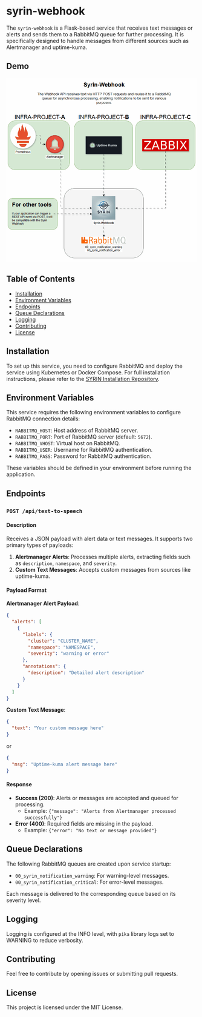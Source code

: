 
# syrin-webhook

The `syrin-webhook` is a Flask-based service that receives text messages or alerts and sends them to a RabbitMQ queue for further processing. It is specifically designed to handle messages from different sources such as Alertmanager and uptime-kuma.

## Demo

![Application Demo](./diagram/Syrin-Webhook.gif)

## Table of Contents
- [Installation](#installation)
- [Environment Variables](#environment-variables)
- [Endpoints](#endpoints)
- [Queue Declarations](#queue-declarations)
- [Logging](#logging)
- [Contributing](#contributing)
- [License](#license)

## Installation

To set up this service, you need to configure RabbitMQ and deploy the service using Kubernetes or Docker Compose. For full installation instructions, please refer to the [SYRIN Installation Repository](https://github.com/syrin-alert/syrin-install).

## Environment Variables

This service requires the following environment variables to configure RabbitMQ connection details:

- `RABBITMQ_HOST`: Host address of RabbitMQ server.
- `RABBITMQ_PORT`: Port of RabbitMQ server (default: `5672`).
- `RABBITMQ_VHOST`: Virtual host on RabbitMQ.
- `RABBITMQ_USER`: Username for RabbitMQ authentication.
- `RABBITMQ_PASS`: Password for RabbitMQ authentication.

These variables should be defined in your environment before running the application.

## Endpoints

### `POST /api/text-to-speech`

#### Description
Receives a JSON payload with alert data or text messages. It supports two primary types of payloads:

1. **Alertmanager Alerts**: Processes multiple alerts, extracting fields such as `description`, `namespace`, and `severity`.
2. **Custom Text Messages**: Accepts custom messages from sources like uptime-kuma.

#### Payload Format

**Alertmanager Alert Payload**:

```json
{
  "alerts": [
    {
      "labels": {
        "cluster": "CLUSTER_NAME",
        "namespace": "NAMESPACE",
        "severity": "warning or error"
      },
      "annotations": {
        "description": "Detailed alert description"
      }
    }
  ]
}
```

**Custom Text Message**:

```json
{
  "text": "Your custom message here"
}
```

or

```json
{
  "msg": "Uptime-kuma alert message here"
}
```

#### Response

- **Success (200)**: Alerts or messages are accepted and queued for processing.
  - Example: `{"message": "Alerts from Alertmanager processed successfully"}`
- **Error (400)**: Required fields are missing in the payload.
  - Example: `{"error": "No text or message provided"}`

## Queue Declarations

The following RabbitMQ queues are created upon service startup:

- `00_syrin_notification_warning`: For warning-level messages.
- `00_syrin_notification_critical`: For error-level messages.

Each message is delivered to the corresponding queue based on its severity level.

## Logging

Logging is configured at the INFO level, with `pika` library logs set to WARNING to reduce verbosity.

## Contributing

Feel free to contribute by opening issues or submitting pull requests.

## License

This project is licensed under the MIT License.
